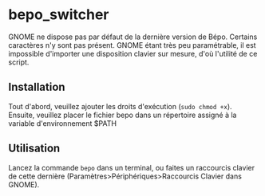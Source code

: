 # bepo_switcher 
GNOME ne dispose pas par défaut de la dernière version de Bépo. Certains caractères n'y sont pas présent. GNOME étant très peu paramétrable, il est impossible d'importer une disposition clavier sur mesure, d'où l'utilité de ce script.
## Installation
Tout d'abord, veuillez ajouter les droits d'exécution (`sudo chmod +x`). Ensuite, veuillez placer le fichier bepo dans un répertoire assigné à la variable d'environnement $PATH
## Utilisation
Lancez la commande `bepo` dans un terminal, ou faites un raccourcis clavier de cette dernière (Paramètres>Périphériques>Raccourcis Clavier dans GNOME).


